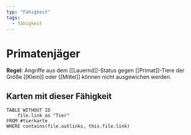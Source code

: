 ```yaml
---
typ: "Fähigkeit"
tags:
  - fähigkeit
---
```


# Primatenjäger

**Regel:** Angriffe aus dem [[Lauernd]]-Status gegen [[Primat]]-Tiere der Größe [[Klein]] oder [[Mittel]] können nicht ausgewichen werden.

## Karten mit dieser Fähigkeit

```dataview
TABLE WITHOUT ID   
	file.link as "Tier"
FROM #tierkarte
WHERE contains(file.outlinks, this.file.link)
````



